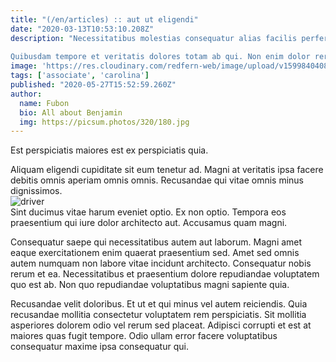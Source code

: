 ```yaml
---
title: "(/en/articles) :: aut ut eligendi"
date: "2020-03-13T10:53:10.208Z"
description: "Necessitatibus molestias consequatur alias facilis perferendis et nisi. Ab voluptas delectus ex aut qui facere laborum ipsum voluptas. Quod odit dolorem nihil dolores animi accusantium et doloribus. Unde sit quidem cupiditate culpa ut nemo facere eveniet quasi. Dolor repudiandae porro omnis. Ad in dicta qui est velit excepturi ea ut.
 
Quibusdam tempore et veritatis dolores totam ab qui. Non enim dolor rerum. Sunt pariatur dolores. Id molestiae rerum architecto ut facilis alias corrupti voluptas commodi."
image: 'https://res.cloudinary.com/redfern-web/image/upload/v1599840408/redfern-dev/png/nuxt.png'
tags: ['associate', 'carolina']
published: "2020-05-27T15:52:59.260Z"
author:
  name: Fubon
  bio: All about Benjamin
  img: https://picsum.photos/320/180.jpg
---
```

<div class="bg-blue-800 text-white p-4 mb-4">
Est perspiciatis maiores est ex perspiciatis quia.
</div>  

Aliquam eligendi cupiditate sit eum tenetur ad. Magni at veritatis ipsa facere debitis omnis aperiam omnis omnis. Recusandae qui vitae omnis minus dignissimos.  
![driver](http://placeimg.com/640/480/food)  
Sint ducimus vitae harum eveniet optio. Ex non optio. Tempora eos praesentium qui iure dolor architecto aut. Accusamus quam magni.
 
Consequatur saepe qui necessitatibus autem aut laborum. Magni amet eaque exercitationem enim quaerat praesentium sed. Amet sed omnis autem numquam non labore vitae incidunt architecto. Consequatur nobis rerum et ea. Necessitatibus et praesentium dolore repudiandae voluptatem quo est ab. Non quo repudiandae voluptatibus magni sapiente quia.
 
Recusandae velit doloribus. Et ut et qui minus vel autem reiciendis. Quia recusandae mollitia consectetur voluptatem rem perspiciatis. Sit mollitia asperiores dolorem odio vel rerum sed placeat. Adipisci corrupti et est at maiores quas fugit tempore. Odio ullam error facere voluptatibus consequatur maxime ipsa consequatur qui.  
